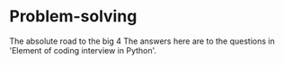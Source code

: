 # Problem-solving
The absolute road to the big 4
The answers here are to the questions in 'Element of coding interview in Python'.
